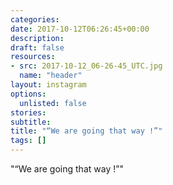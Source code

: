 ```yaml
---
categories:
date: 2017-10-12T06:26:45+00:00
description:
draft: false
resources:
- src: 2017-10-12_06-26-45_UTC.jpg
  name: "header"
layout: instagram
options:
  unlisted: false
stories:
subtitle:
title: "“We are going that way !”"
tags: []
---
```


"“We are going that way !”"
